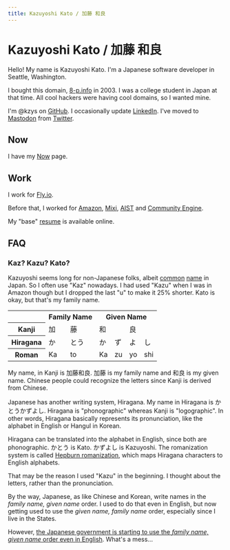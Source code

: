 ```yaml
---
title: Kazuyoshi Kato / 加藤 和良
---
```

# Kazuyoshi Kato / 加藤 和良

Hello! My name is Kazuyoshi Kato. I'm a Japanese software developer in Seattle, Washington.

I bought this domain, [8-p.info](https://8-p.info/) in 2003. I was a college student in Japan at that time. All cool hackers were having cool domains, so I wanted mine.

I'm @kzys on [GitHub](https://github.com/kzys/). I occasionally update [LinkedIn](https://www.linkedin.com/in/kazuyoshi/). I've moved to <a rel="me" href="https://indieweb.social/@kzys">Mastodon</a> from [Twitter](https://twitter.com/kzys).

## Now

I have my [Now](/now/) page.

## Work

I work for [Fly.io](https://fly.io/).

Before that, I worked for
[Amazon](https://www.aboutamazon.com/),
[Mixi](https://mixi.co.jp/),
[AIST](https://www.aist.go.jp/) and
[Community Engine](https://ja.wikipedia.org/wiki/コミュニティーエンジン).

My "base" [resume](resume.html) is available online.

## FAQ

<h3 id="kazu">Kaz? Kazu? Kato?</h3>

Kazuyoshi seems long for non-Japanese folks, albeit
[common](https://en.wikipedia.org/wiki/Kazuyoshi_Miura)
[name](https://en.wikipedia.org/wiki/Tamori) in Japan.
So I often use "Kaz" nowadays.
I had used "Kazu" when I was in Amazon though but I dropped the last "u" to make it 25% shorter.
Kato is okay, but that's my family name.

<table class="name">
<tr>
    <td></td>
    <th colspan="2">Family Name</th>
    <th colspan="4">Given Name</th>
</tr>
<tr>
    <th>Kanji</th>
    <td>加</td>
    <td>藤</td>
    <td colspan="2">和</td>
    <td colspan="2">良</td>
</tr>
<tr>
    <th>Hiragana</th>
    <td>か</td>
    <td>とう</td>
    <td>か</td>
    <td>ず</td>
    <td>よ</td>
    <td>し</td>
</tr>
<tr>
    <th>Roman</th>
    <td>Ka</td>
    <td>to</td>
    <td>Ka</td>
    <td>zu</td>
    <td>yo</td>
    <td>shi</td>
</tr>
</table>

My name, in Kanji is 加藤和良. 加藤 is my family name and 和良 is my given name.
Chinese people could recognize the letters since Kanji is derived from Chinese.

Japanese has another writing system, Hiragana.
My name in Hiragana is かとうかずよし.
Hiragana is "phonographic" whereas Kanji is "logographic".
In other words, Hiragana basically represents its pronunciation,
like the alphabet in English or Hangul in Korean.

Hiragana can be translated into the alphabet in English, since both are phonographic.
かとう is Kato. かずよし is Kazuyoshi.
The romanization system is called
[Hepburn romanization](https://en.wikipedia.org/wiki/Hepburn_romanization),
which maps Hiragana characters to English alphabets.

That may be the reason I used "Kazu" in the beginning.
I thought about the letters, rather than the pronunciation.

By the way, Japanese, as like Chinese and Korean,
write names in the *family name, given name* order.
I used to do that even in English, but now getting used to use
the *given name, family name* order, especially since I live in the States.

However, [the Japanese government is starting to use
the *family name, given name* order even in English](https://www.reuters.com/article/us-japan-names/family-comes-first-japan-to-switch-order-of-names-in-victory-for-tradition-idUSKCN1VR1LE).
What's a mess...
